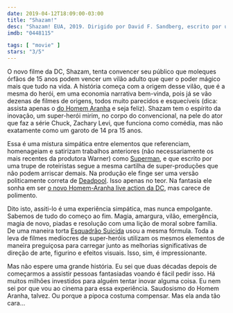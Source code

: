 ```yaml
---
date: 2019-04-12T18:09:00-03:00
title: "Shazam!"
desc: "Shazam! EUA, 2019. Dirigido por David F. Sandberg, escrito por uma galera, com Zachary Levi, Mark Strong, Asher Angel e uma pivetada."
imdb: "0448115"

tags: [ "movie" ]
stars: "3/5"
---
```

O novo filme da DC, Shazam, tenta convencer seu público que moleques órfãos de 15 anos podem vencer um vilão adulto que quer o poder mágico mais que tudo na vida. A história começa com a origem desse vilão, que é a mesma do herói, em uma economia narrativa bem-vinda, pois já se vão dezenas de filmes de origens, todos muito parecidos e esquecíveis (dica: assista apenas o [do Homem Aranha](/homem-aranha) e seja feliz). Shazam tem o espírito da inovação, um super-herói mirim, no corpo do convencional, na pele do ator que faz a série Chuck, Zachary Levi, que funciona como comédia, mas não exatamente como um garoto de 14 pra 15 anos.

Essa é uma mistura simpática entre elementos que referenciam, homenageiam e satirizam trabalhos anteriores (não necessariamente os mais recentes da produtora Warner) como [Superman](/superman-o-filme), e que escrito por uma trupe de roteiristas segue a mesma cartilha de super-produções que não podem arriscar demais. Na produção ele finge ser uma versão politicamente correta de [Deadpool](/deadpool). Isso apenas no teor. Na fantasia ele sonha em ser [o novo Homem-Aranha live action da DC](/homem-aranha-de-volta-ao-lar), mas carece de polimento.

Dito isto, assiti-lo é uma experiência simpática, mas nunca empolgante. Sabemos de tudo do começo ao fim. Magia, amargura, vilão, emergência, magia de novo, piadas e resolução com uma lição de moral sobre família. De uma maneira torta [Esquadrão Suicida](/esquadrao-suicida) usou a mesma fórmula. Toda a leva de filmes medíocres de super-heróis utilizam os mesmos elementos de maneira preguiçosa para carregar junto as melhorias significativas de direção de arte, figurino e efeitos visuais. Isso, sim, é impressionante.

Mas não espere uma grande história. Eu sei que duas décadas depois de começarmos a assistir pessoas fantasiadas voando é fácil pedir isso. Há muitos milhões investidos para alguém tentar inovar alguma coisa. Eu nem sei por que vou ao cinema para essa experiência. Saudosismo do Homem Aranha, talvez. Ou porque a pipoca costuma compensar. Mas ela anda tão cara...
